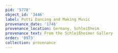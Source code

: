 ```yaml
---
pid: '5778'
object_id: '3446'
label: Putti Dancing and Making Music
provenance_date: '1748'
provenance_location: Germany, Schleißheim
provenance_text: From the Schleißheimer Gallery
order: '0973'
collection: provenance
---
```


